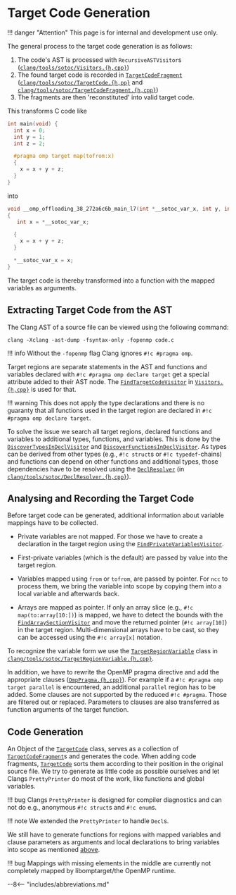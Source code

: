 # Target Code Generation
!!! danger "Attention"
    This page is for internal and development use only.

The general process to the target code generation is as follows:

1. The code's AST is processed with `RecursiveASTVisitor`s ([`clang/tools/sotoc/Visitors.{h,cpp}`](doxygen/Files/Visitors_8cpp.md))
2. The found target code is recorded in [`TargetCodeFragment`](doxygen/Classes/classTargetCodeFragment.md) ([`clang/tools/sotoc/TargetCode.{h,pp}`](doxygen/Files/TargetCode_8cpp.md) and [`clang/tools/sotoc/TargetCodeFragment.{h,cpp}`](doxygen/Files/TargetCodeFragment_8cpp.md))
3. The fragments are then 'reconstituted' into valid target code.

This transforms C code like
``` c linenums="1"
int main(void) {
  int x = 0;
  int y = 1;
  int z = 2;

  #pragma omp target map(tofrom:x)
  {
    x = x + y + z;
  }
}
```
into
``` c linenums="1"
void __omp_offloading_38_272a6c6b_main_l7(int *__sotoc_var_x, int y, int z)
{
   int x = *__sotoc_var_x;

  {
    x = x + y + z;
  }

  *__sotoc_var_x = x;
}
```

The target code is thereby transformed into a function with the mapped variables as arguments.

## Extracting Target Code from the AST
The Clang AST of a source file can be viewed using the following command:

``` shell
clang -Xclang -ast-dump -fsyntax-only -fopenmp code.c
```

!!! info
    Without the `-fopenmp` flag Clang ignores `#!c #pragma omp`.

Target regions are separate statements in the AST and functions and variables declared with `#!c #pragma omp declare target` get a special attribute added to their AST node.
The [`FindTargetCodeVisitor`](doxygen/Classes/classFindTargetCodeVisitor.md) in [`Visitors.{h,cpp}`](doxygen/Files/Visitors_8cpp.md) is used for that.

!!! warning
    This does not apply the type declarations and there is no guaranty that all functions used in the target region are declared in `#!c #pragma omp declare target`.

To solve the issue we search all target regions, declared functions and variables to additional types, functions, and variables.
This is done by the [`DiscoverTypesInDeclVisitor`](doxygen/Classes/classDiscoverTypesInDeclVisitor.md) and [`DiscoverFunctionsInDeclVisitor`](doxygen/Classes/classDiscoverFunctionsInDeclVisitor.md).
As types can be derived from other types (e.g., `#!c struct`s or `#!c typedef`-chains) and
functions can depend on other functions and additional types,
those dependencies have to be resolved using the [`DeclResolver`](doxygen/Classes/classDeclResolver.md) (in [`clang/tools/sotoc/DeclResolver.{h,cpp}`](doxygen/Files/DeclResolver_8cpp.md)).

## Analysing and Recording the Target Code
Before target code can be generated, additional information about variable mappings have to be collected.

- Private variables are not mapped.
  For those we have to create a declaration in the target region using the [`FindPrivateVariablesVisitor`](doxygen/Classes/classFindPrivateVariablesVisitor.md).

- First-private variables (which is the default) are passed by value into the target region.

- Variables mapped using `from` or `tofrom`, are passed by pointer.
  For `ncc` to process them, we bring the variable into scope by copying them into a local variable and afterwards back.

- Arrays are mapped as pointer.
  If only an array slice (e.g., `#!c map(to:array[10:])`) is mapped, we have to detect the bounds with the [`FindArraySectionVisitor`](doxygen/Classes/classFindArraySectionVisitor.md)
  and move the returned pointer (`#!c array[10]`) in the target region.
  Multi-dimensional arrays have to be cast, so they can be accessed using the `#!c array[x]` notation.

To recognize the variable form we use the [`TargetRegionVariable`](doxygen/Classes/classTargetRegionVariable.md) class in [`clang/tools/sotoc/TargetRegionVariable.{h,cpp}`](doxygen/Files/TargetRegionVariable_8cpp.md).

In addition, we have to rewrite the OpenMP pragma directive and add the appropriate clauses ([`OmpPragma.{h,cpp}`](doxygen/Files/OmpPragma_8cpp.md)).
For example if a `#!c #pragma omp target parallel` is encountered, an additional `parallel` region has to be added.
Some clauses are not supported by the reduced `#!c #pragma`. Those are filtered out or replaced.
Parameters to clauses are also transferred as function arguments of the target function.

## Code Generation
An Object of the [`TargetCode`](doxygen/Classes/classTargetCode.md) class, serves as a collection of [`TargetCodeFragment`](doxygen/Classes/classTargetCodeFragment.md)s and generates the code.
When adding code fragments, [`TargetCode`](doxygen/Classes/classTargetCode.md) sorts them according to their position in the original source file.
We try to generate as little code as possible ourselves and let Clangs `PrettyPrinter` do most of the work, like functions and global variables.

!!! bug
    Clangs `PrettyPrinter` is designed for compiler diagnostics and can not do e.g., anonymous `#!c struct`s and `#!c enum`s.

!!! note
    We extended the `PrettyPrinter` to handle `Decl`s.

We still have to generate functions for regions with mapped variables and clause parameters as arguments and local declarations to bring variables into scope as mentioned [above](#analysing-and-recording-the-target-code).

!!! bug
    Mappings with missing elements in the middle are currently not completely mapped by libomptarget/the OpenMP runtime.

--8<-- "includes/abbreviations.md"
